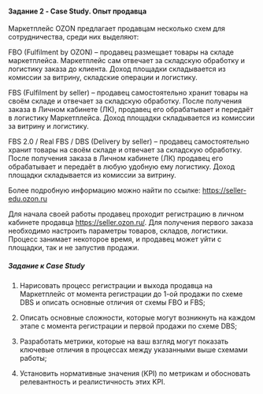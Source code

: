 #### Задание 2 - Case Study. Опыт продавца

Маркетплейс OZON предлагает продавцам несколько схем для сотрудничества, среди них выделяют:

FBO (Fulfilment by OZON) – продавец размещает товары на складе маркетплейса. Маркетплейс сам отвечает за складскую обработку и логистику заказа до клиента. Доход площадки складывается из комиссии за витрину, складские операции и логистику.

FBS (Fulfilment by seller) – продавец самостоятельно хранит товары на своём складе и отвечает за складскую обработку. После получения заказа в Личном кабинете (ЛК), продавец его обрабатывает и передаёт в логистику Маркетплейса. Доход площадки складывается из комиссии за витрину и логистику.

FBS 2.0 / Real FBS / DBS (Delivery by seller) – продавец самостоятельно хранит товары на своём складе и отвечает за складскую обработку. После получения заказа в Личном кабинете (ЛК) продавец его обрабатывает и передаёт в любую удобную ему логистику. Доход площадки складывается из комиссии за витрину.

Более подробную информацию можно найти по ссылке: https://seller-edu.ozon.ru

Для начала своей работы продавец проходит регистрацию в личном кабинете продавца https://seller.ozon.ru/. Для получения первого заказа необходимо настроить параметры товаров, складов, логистики. Процесс занимает некоторое время, и продавец может уйти с площадки, так и не запустив продажи.

##### Задание к Case Study

1. Нарисовать процесс регистрации и выхода продавца на Маркетплейс от момента регистрации до 1-ой продажи по схеме DBS и описать основные отличия от схемы FBO и FBS;

2. Описать основные сложности, которые могут возникнуть на каждом этапе с момента регистрации и первой продажи по схеме DBS;

3. Разработать метрики, которые на ваш взгляд могут показать ключевые отличия в процессах между указанными выше схемами работы;

4. Установить нормативные значения (KPI) по метрикам и обосновать релевантность и реалистичность этих KPI.
